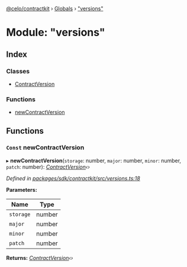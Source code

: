[@celo/contractkit](../README.md) › [Globals](../globals.md) › ["versions"](_versions_.md)

# Module: "versions"

## Index

### Classes

* [ContractVersion](../classes/_versions_.contractversion.md)

### Functions

* [newContractVersion](_versions_.md#const-newcontractversion)

## Functions

### `Const` newContractVersion

▸ **newContractVersion**(`storage`: number, `major`: number, `minor`: number, `patch`: number): *[ContractVersion](../classes/_versions_.contractversion.md)‹›*

*Defined in [packages/sdk/contractkit/src/versions.ts:18](https://github.com/celo-org/celo-monorepo/blob/contractkit-v1.2.2/packages/sdk/contractkit/src/versions.ts#L18)*

**Parameters:**

Name | Type |
------ | ------ |
`storage` | number |
`major` | number |
`minor` | number |
`patch` | number |

**Returns:** *[ContractVersion](../classes/_versions_.contractversion.md)‹›*
